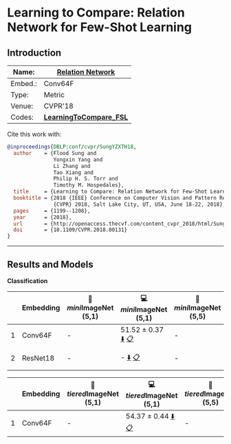 # Learning to Compare: Relation Network for Few-Shot Learning
## Introduction
| Name:    | [Relation Network](https://arxiv.org/abs/1703.05175)  |
|----------|-------------------------------|
| Embed.:  | Conv64F |
| Type:    | Metric       |
| Venue:   | CVPR'18                      |
| Codes:   | [**LearningToCompare_FSL**](https://github.com/floodsung/LearningToCompare_FSL) |

Cite this work with:
```bibtex
@inproceedings{DBLP:conf/cvpr/SungYZXTH18,
  author    = {Flood Sung and
               Yongxin Yang and
               Li Zhang and
               Tao Xiang and
               Philip H. S. Torr and
               Timothy M. Hospedales},
  title     = {Learning to Compare: Relation Network for Few-Shot Learning},
  booktitle = {2018 {IEEE} Conference on Computer Vision and Pattern Recognition,
               {CVPR} 2018, Salt Lake City, UT, USA, June 18-22, 2018},
  pages     = {1199--1208},
  year      = {2018},
  url       = {http://openaccess.thecvf.com/content_cvpr_2018/html/Sung_Learning_to_Compare_CVPR_2018_paper.html},
  doi       = {10.1109/CVPR.2018.00131}
}
```
---
## Results and Models

**Classification**

|   | Embedding | :book: *mini*ImageNet (5,1) | :computer: *mini*ImageNet (5,1) | :book:*mini*ImageNet (5,5) | :computer: *mini*ImageNet (5,5) | :memo: Comments  |
|---|-----------|--------------------|--------------------|--------------------|--------------------|---|
| 1 | Conv64F | - | 51.52 ± 0.37 [:arrow_down:](https://drive.google.com/drive/folders/15mzj4uTZ9XlddKFduUACwtBeU51FeQxI?usp=sharing) [:clipboard:](./RelationNet-miniImageNet--ravi-Conv64F-5-1-Table2.yaml) | - | 66.49 ± 0.29 [:arrow_down:](https://drive.google.com/drive/folders/1kIz-Zgok60kqbygfsmaKgkU9_ZxBGEGH?usp=sharing) [:clipboard:](./RelationNet-miniImageNet--ravi-Conv64F-5-5-Table2.yaml) | Table.2 |
| 2 | ResNet18 | - | - [:arrow_down:]() [:clipboard:]() | - | 71.27 ± 0.31 [:arrow_down:](https://drive.google.com/drive/folders/1idr5_wKw8zdPNuXg8-iCCknHSEEwOXfD?usp=sharing) [:clipboard:](./RelationNet-miniImageNet--ravi-resnet18-5-5-Table2) | Table.2 |


|   | Embedding | :book: *tiered*ImageNet (5,1) | :computer: *tiered*ImageNet (5,1) | :book:*tiered*ImageNet (5,5) | :computer: *tiered*ImageNet (5,5) | :memo: Comments  |
|---|-----------|--------------------|--------------------|--------------------|--------------------|---|
| 1 | Conv64F | - | 54.37 ± 0.44 [:arrow_down:](https://drive.google.com/drive/folders/1S_Zx8ptBUyzzz9ZoQfRofInuxKTRKhFm?usp=sharing) [:clipboard:](./RelationNet-tiered_imagenet-Conv64F-5-1-Table2.yaml) | - | 71.93 ± 0.35 [:arrow_down:](https://drive.google.com/drive/folders/1VXUiDAZXrsbb2FgVeRwODEBQ7oat1CLL?usp=sharing) [:clipboard:](./RelationNet-tiered_imagenet-Conv64F-5-5-Table2.yaml) | Table.2 |
